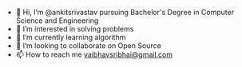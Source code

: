 - 👋 Hi, I’m @ankitsrivastav pursuing Bachelor's Degree in Computer Science and Engineering
- 👀 I’m interested in solving problems
- 🌱 I’m currently learning algorithm
- 💞️ I’m looking to collaborate on Open Source
- 📫 How to reach me vaibhavsribhai@gmail.com

<!---
ankitmrj/ankitmrj is a ✨ special ✨ repository because its `README.md` (this file) appears on your GitHub profile.
You can click the Preview link to take a look at your changes.
--->
